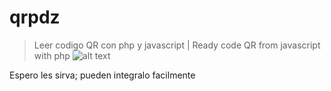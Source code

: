 # qrpdz
>Leer codigo QR con php y javascript  |  Ready code QR from javascript with php 
![alt text](https://github.com/printepolis/qrpdz/blob/master/tmp/web.jpg)

Espero les sirva; pueden integralo facilmente
